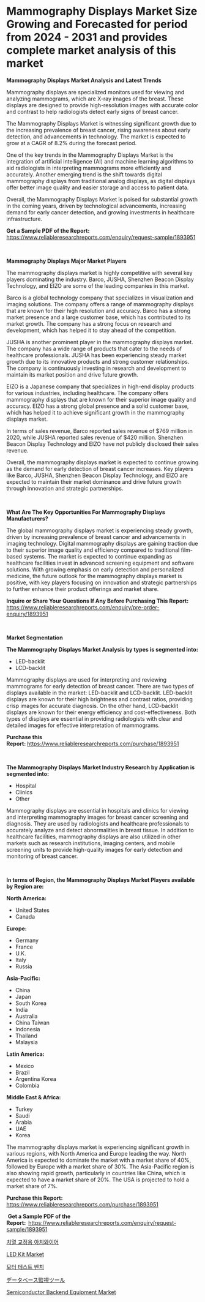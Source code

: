 <p><h1>Mammography Displays Market Size Growing and Forecasted for period from 2024 - 2031 and provides complete market analysis of this market</h1></p><p><strong>Mammography Displays Market Analysis and Latest Trends</strong></p>
<p><p>Mammography displays are specialized monitors used for viewing and analyzing mammograms, which are X-ray images of the breast. These displays are designed to provide high-resolution images with accurate color and contrast to help radiologists detect early signs of breast cancer.</p><p>The Mammography Displays Market is witnessing significant growth due to the increasing prevalence of breast cancer, rising awareness about early detection, and advancements in technology. The market is expected to grow at a CAGR of 8.2% during the forecast period.</p><p>One of the key trends in the Mammography Displays Market is the integration of artificial intelligence (AI) and machine learning algorithms to aid radiologists in interpreting mammograms more efficiently and accurately. Another emerging trend is the shift towards digital mammography displays from traditional analog displays, as digital displays offer better image quality and easier storage and access to patient data.</p><p>Overall, the Mammography Displays Market is poised for substantial growth in the coming years, driven by technological advancements, increasing demand for early cancer detection, and growing investments in healthcare infrastructure.</p></p>
<p><strong>Get a Sample PDF of the Report:&nbsp;</strong> <a href="https://www.reliableresearchreports.com/enquiry/request-sample/1893951">https://www.reliableresearchreports.com/enquiry/request-sample/1893951</a></p>
<p>&nbsp;</p>
<p><strong>Mammography Displays Major Market Players</strong></p>
<p><p>The mammography displays market is highly competitive with several key players dominating the industry. Barco, JUSHA, Shenzhen Beacon Display Technology, and EIZO are some of the leading companies in this market.</p><p>Barco is a global technology company that specializes in visualization and imaging solutions. The company offers a range of mammography displays that are known for their high resolution and accuracy. Barco has a strong market presence and a large customer base, which has contributed to its market growth. The company has a strong focus on research and development, which has helped it to stay ahead of the competition.</p><p>JUSHA is another prominent player in the mammography displays market. The company has a wide range of products that cater to the needs of healthcare professionals. JUSHA has been experiencing steady market growth due to its innovative products and strong customer relationships. The company is continuously investing in research and development to maintain its market position and drive future growth.</p><p>EIZO is a Japanese company that specializes in high-end display products for various industries, including healthcare. The company offers mammography displays that are known for their superior image quality and accuracy. EIZO has a strong global presence and a solid customer base, which has helped it to achieve significant growth in the mammography displays market.</p><p>In terms of sales revenue, Barco reported sales revenue of $769 million in 2020, while JUSHA reported sales revenue of $420 million. Shenzhen Beacon Display Technology and EIZO have not publicly disclosed their sales revenue.</p><p>Overall, the mammography displays market is expected to continue growing as the demand for early detection of breast cancer increases. Key players like Barco, JUSHA, Shenzhen Beacon Display Technology, and EIZO are expected to maintain their market dominance and drive future growth through innovation and strategic partnerships.</p></p>
<p>&nbsp;</p>
<p><strong>What Are The Key Opportunities For Mammography Displays Manufacturers?</strong></p>
<p><p>The global mammography displays market is experiencing steady growth, driven by increasing prevalence of breast cancer and advancements in imaging technology. Digital mammography displays are gaining traction due to their superior image quality and efficiency compared to traditional film-based systems. The market is expected to continue expanding as healthcare facilities invest in advanced screening equipment and software solutions. With growing emphasis on early detection and personalized medicine, the future outlook for the mammography displays market is positive, with key players focusing on innovation and strategic partnerships to further enhance their product offerings and market share.</p></p>
<p><strong>Inquire or Share Your Questions If Any Before Purchasing This Report:</strong> <a href="https://www.reliableresearchreports.com/enquiry/pre-order-enquiry/1893951">https://www.reliableresearchreports.com/enquiry/pre-order-enquiry/1893951</a></p>
<p>&nbsp;</p>
<p><strong>Market Segmentation</strong></p>
<p><strong>The Mammography Displays Market Analysis by types is segmented into:</strong></p>
<p><ul><li>LED-backlit</li><li>LCD-backlit</li></ul></p>
<p><p>Mammography displays are used for interpreting and reviewing mammograms for early detection of breast cancer. There are two types of displays available in the market: LED-backlit and LCD-backlit. LED-backlit displays are known for their high brightness and contrast ratios, providing crisp images for accurate diagnosis. On the other hand, LCD-backlit displays are known for their energy efficiency and cost-effectiveness. Both types of displays are essential in providing radiologists with clear and detailed images for effective interpretation of mammograms.</p></p>
<p><strong>Purchase this Report:&nbsp;</strong><a href="https://www.reliableresearchreports.com/purchase/1893951">https://www.reliableresearchreports.com/purchase/1893951</a></p>
<p>&nbsp;</p>
<p><strong>The Mammography Displays Market Industry Research by Application is segmented into:</strong></p>
<p><ul><li>Hospital</li><li>Clinics</li><li>Other</li></ul></p>
<p><p>Mammography displays are essential in hospitals and clinics for viewing and interpreting mammography images for breast cancer screening and diagnosis. They are used by radiologists and healthcare professionals to accurately analyze and detect abnormalities in breast tissue. In addition to healthcare facilities, mammography displays are also utilized in other markets such as research institutions, imaging centers, and mobile screening units to provide high-quality images for early detection and monitoring of breast cancer.</p></p>
<p>&nbsp;</p>
<p><strong>In terms of Region, the Mammography Displays Market Players available by Region are:</strong></p>
<p>
    <p> <strong> North America: </strong>
        <ul>
            <li>United States</li>
            <li>Canada</li>
        </ul>
        </p> 
    <p> <strong> Europe: </strong>
        <ul>
            <li>Germany</li>
            <li>France</li>
            <li>U.K.</li>
            <li>Italy</li>
            <li>Russia</li>
        </ul>
        </p> 
    <p> <strong> Asia-Pacific: </strong>
        <ul>
            <li>China</li>
            <li>Japan</li>
            <li>South Korea</li>
            <li>India</li>
            <li>Australia</li>
            <li>China Taiwan</li>
            <li>Indonesia</li>
            <li>Thailand</li>
            <li>Malaysia</li>
        </ul>
        </p> 
    <p> <strong> Latin America: </strong>
        <ul>
            <li>Mexico</li>
            <li>Brazil</li>
            <li>Argentina Korea</li>
            <li>Colombia</li>
        </ul>
        </p> 
    <p> <strong> Middle East & Africa: </strong>
        <ul>
            <li>Turkey</li>
            <li>Saudi</li>
            <li>Arabia</li>
            <li>UAE</li>
            <li>Korea</li>
        </ul>
    </p>
    </p>
<p><p>The mammography displays market is experiencing significant growth in various regions, with North America and Europe leading the way. North America is expected to dominate the market with a market share of 40%, followed by Europe with a market share of 30%. The Asia-Pacific region is also showing rapid growth, particularly in countries like China, which is expected to have a market share of 20%. The USA is projected to hold a market share of 7%.</p></p>
<p><strong>Purchase this Report: </strong><a href="https://www.reliableresearchreports.com/purchase/1893951">https://www.reliableresearchreports.com/purchase/1893951</a></p>
<p>&nbsp;<strong>Get a Sample PDF of the Report:&nbsp;&nbsp;</strong><a href="https://www.reliableresearchreports.com/enquiry/request-sample/1893951">https://www.reliableresearchreports.com/enquiry/request-sample/1893951</a></p>
<p><strong></strong></p>
<p><p><a href="https://github.com/WilburKihn5676/Market-Research-Report-List-1/blob/main/640035411129.md">치열 교정용 아치와이어</a></p><p><a href="https://github.com/jodemen/Market-Research-Report-List-2/blob/main/led-kit-market.md">LED Kit Market</a></p><p><a href="https://github.com/vseigx30c9a1j/Market-Research-Report-List-1/blob/main/258578611128.md">모터 테스트 벤치</a></p><p><a href="https://github.com/EthanMorar2011/Market-Research-Report-List-1/blob/main/905432211932.md">データベース監視ツール</a></p><p><a href="https://github.com/Sarissaschmalingtr6fz2739/Market-Research-Report-List-1/blob/main/semiconductor-backend-equipment-market.md">Semiconductor Backend Equipment Market</a></p></p>